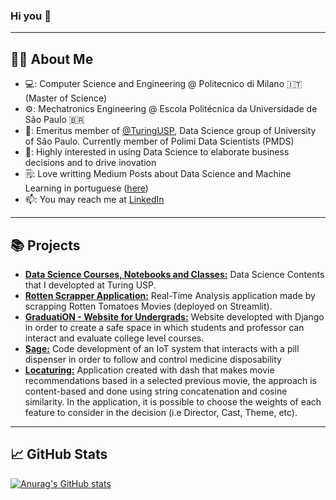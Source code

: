 ### Hi you 👋
---
## 👩‍💻 About Me
- 💻: Computer Science and Engineering @ Politecnico di Milano :it: (Master of Science)  
- ⚙️: Mechatronics Engineering @ Escola Politécnica da Universidade de São Paulo :brazil:
- 🧠: Emeritus member of [@TuringUSP](https://github.com/turing-usp), Data Science group of University of São Paulo. Currently member of Polimi Data Scientists (PMDS)
- 👥: Highly interested in using Data Science to elaborate business decisions and to drive inovation 
- 🗒️: Love writting Medium Posts about Data Science and Machine Learning in portuguese ([here](https://medium.com/@felipeazank))  
- 📫: You may reach me at [LinkedIn](https://www.linkedin.com/in/felipeazank/?locale=en_US)
---
## :books: Projects
- **[Data Science Courses, Notebooks and Classes:](https://github.com/AZANK7173/Data_Science_Contents)** Data Science Contents that I developted at Turing USP.
- **[Rotten Scrapper Application:](https://github.com/AZANK7173/Rotten_scrapping)** Real-Time Analysis application made by scrapping Rotten Tomatoes Movies (deployed on Streamlit).
- **[GraduatiON - Website for Undergrads:](https://github.com/GraduationOrganizationTeam/graduation-project)** Website developted with Django in order to create a safe space in which students and professor can interact and evaluate college level courses.
- **[Sage:](https://github.com/AZANK7173/Sage)** Code development of an IoT system that interacts with a pill dispenser in order to follow and control medicine disposability 
- **[Locaturing:](https://github.com/turing-usp/locaturing)** Application created with dash that makes movie recommendations based in a selected previous movie, the approach is content-based and done using string concatenation and cosine similarity. In the application, it is possible to choose the weights of each feature to consider in the decision (i.e Director, Cast, Theme, etc). 

---
## 📈 GitHub Stats
[![Anurag's GitHub stats](https://github-readme-stats.vercel.app/api?username=AZANK7173&theme=radical&show_icons=true)](https://github.com/anuraghazra/github-readme-stats)

<!-- [![Top Langs](https://github-readme-stats.vercel.app/api/top-langs/?username=AZANK7173&layout=compact&theme=radical)](https://github.com/anuraghazra/github-readme-stats)

<!--
**kauafillipe/kauafillipe** is a ✨ _special_ ✨ repository because its `README.md` (this file) appears on your GitHub profile.

Here are some ideas to get you started:

- 🔭 I’m currently working on ...
- 🌱 I’m currently learning ...
- 👯 I’m looking to collaborate on ...
- 🤔 I’m looking for help with ...
- 💬 Ask me about ...
- 📫 How to reach me: ...
- ⚡ Fun fact: ...
-->
